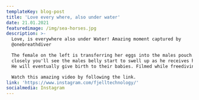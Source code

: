 ```yaml
---
templateKey: blog-post
title: 'Love every where, also under water'
date: 21.01.2021
featuredimage: /img/sea-horses.jpg
description: >-
  Love, is everywhere also under Water! Amazing moment captured by
  @onebreathdiver

  The female on the left is transferring her eggs into the males pouch. Watch
  closely you'll see the males belly start to swell up as he receives her eggs.
  He will eventually give birth to their babies. Filmed while freediving.

  Watch this amazing video by following the link.
link: 'https://www.instagram.com/fjelltechnology/'
socialmedia: Instagram
---
```


